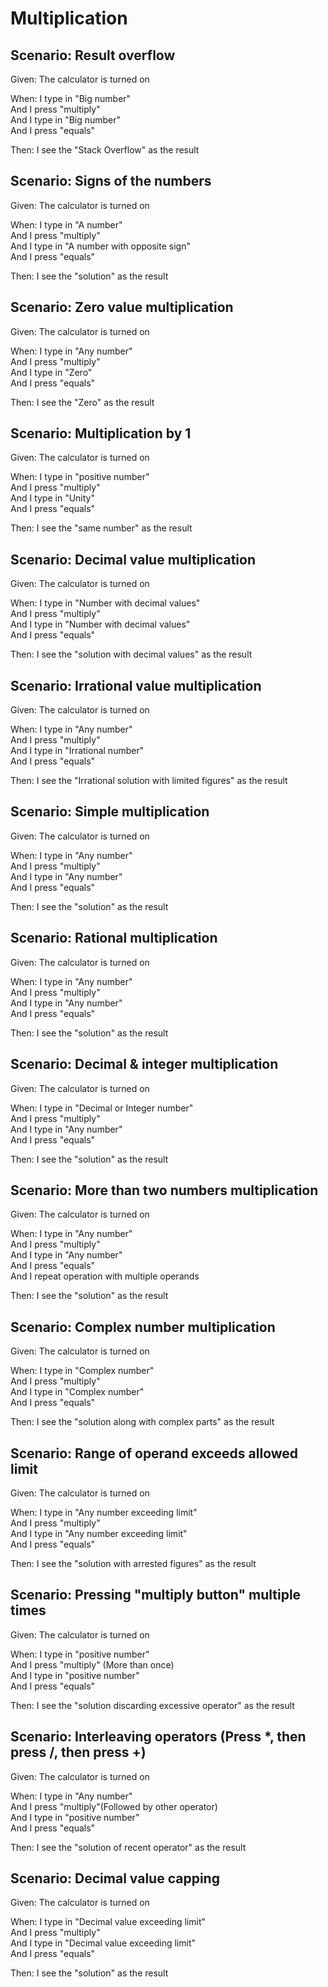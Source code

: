 # Multiplication

## Scenario: Result overflow

Given:  The calculator is turned on

When: I type in "Big number"  
And I press "multiply"  
And I type in "Big number"  
And I press "equals"

Then: I see the "Stack Overflow" as the result

## Scenario: Signs of the numbers

Given:  The calculator is turned on

When: I type in "A number"  
And I press "multiply"  
And I type in "A number with opposite sign"  
And I press "equals"

Then: I see the "solution" as the result

## Scenario: Zero value multiplication

Given:  The calculator is turned on

When: I type in "Any number"  
And I press "multiply"  
And I type in "Zero"  
And I press "equals"

Then: I see the "Zero" as the result

## Scenario: Multiplication by 1

Given:  The calculator is turned on

When: I type in "positive number"  
And I press "multiply"  
And I type in "Unity"  
And I press "equals"

Then: I see the "same number" as the result

## Scenario: Decimal value multiplication

Given:  The calculator is turned on

When: I type in "Number with decimal values"  
And I press "multiply"  
And I type in "Number with decimal values"  
And I press "equals"

Then: I see the "solution with decimal values" as the result

## Scenario: Irrational value multiplication

Given:  The calculator is turned on

When: I type in "Any number"  
And I press "multiply"  
And I type in "Irrational number"  
And I press "equals"

Then: I see the "Irrational solution with limited figures" as the result

## Scenario: Simple multiplication

Given:  The calculator is turned on

When: I type in "Any number"  
And I press "multiply"  
And I type in "Any number"  
And I press "equals"

Then: I see the "solution" as the result

## Scenario: Rational multiplication

Given:  The calculator is turned on

When: I type in "Any number"  
And I press "multiply"  
And I type in "Any number"  
And I press "equals"

Then: I see the "solution" as the result

## Scenario: Decimal & integer multiplication

Given:  The calculator is turned on

When: I type in "Decimal or Integer number"  
And I press "multiply"  
And I type in "Any number"  
And I press "equals"

Then: I see the "solution" as the result

## Scenario: More than two numbers multiplication

Given:  The calculator is turned on

When: I type in "Any number"  
And I press "multiply"  
And I type in "Any number"  
And I press "equals"  
And I repeat operation with multiple operands

Then: I see the "solution" as the result

## Scenario: Complex number multiplication

Given:  The calculator is turned on

When: I type in "Complex number"  
And I press "multiply"  
And I type in "Complex number"  
And I press "equals"

Then: I see the "solution along with complex parts" as the result

## Scenario: Range of operand exceeds allowed limit

Given:  The calculator is turned on

When: I type in "Any number exceeding limit"  
And I press "multiply"  
And I type in "Any number exceeding limit"  
And I press "equals"

Then: I see the "solution with arrested figures" as the result

## Scenario: Pressing "multiply button" multiple times

Given:  The calculator is turned on

When: I type in "positive number"  
And I press "multiply" (More than once)  
And I type in "positive number"  
And I press "equals"

Then: I see the "solution discarding excessive operator" as the result

## Scenario: Interleaving operators (Press *, then press /, then press +)

Given:  The calculator is turned on

When: I type in "Any number"  
And I press "multiply"(Followed by other operator)  
And I type in "positive number"  
And I press "equals"

Then: I see the "solution of recent operator" as the result

## Scenario: Decimal value capping

Given:  The calculator is turned on

When: I type in "Decimal value exceeding limit"  
And I press "multiply"  
And I type in "Decimal value exceeding limit"  
And I press "equals"

Then: I see the "solution" as the result
